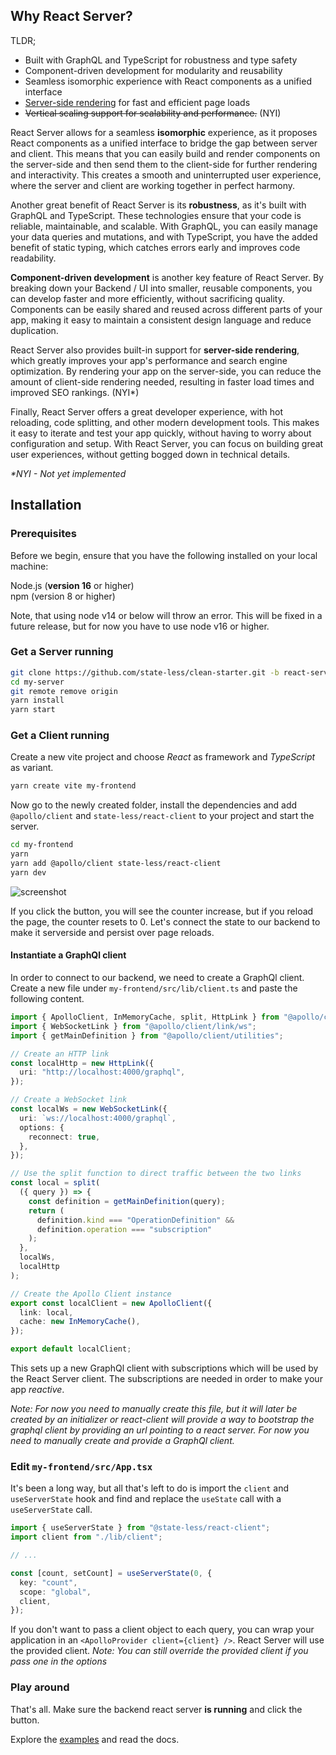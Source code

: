 ## Why React Server?

TLDR;

- Built with GraphQL and TypeScript for robustness and type safety
- Component-driven development for modularity and reusability
- Seamless isomorphic experience with React components as a unified interface
- [Server-side rendering](/SSR) for fast and efficient page loads
- ~~Vertical scaling support for scalability and performance.~~ (NYI)

React Server allows for a seamless **isomorphic** experience, as it proposes React components as a unified interface to bridge the gap between server and client. This means that you can easily build and render components on the server-side and then send them to the client-side for further rendering and interactivity. This creates a smooth and uninterrupted user experience, where the server and client are working together in perfect harmony.

Another great benefit of React Server is its **robustness**, as it's built with GraphQL and TypeScript. These technologies ensure that your code is reliable, maintainable, and scalable. With GraphQL, you can easily manage your data queries and mutations, and with TypeScript, you have the added benefit of static typing, which catches errors early and improves code readability.

**Component-driven development** is another key feature of React Server. By breaking down your Backend / UI into smaller, reusable components, you can develop faster and more efficiently, without sacrificing quality. Components can be easily shared and reused across different parts of your app, making it easy to maintain a consistent design language and reduce duplication.

React Server also provides built-in support for **server-side rendering**, which greatly improves your app's performance and search engine optimization. By rendering your app on the server-side, you can reduce the amount of client-side rendering needed, resulting in faster load times and improved SEO rankings. (NYI\*)

Finally, React Server offers a great developer experience, with hot reloading, code splitting, and other modern development tools. This makes it easy to iterate and test your app quickly, without having to worry about configuration and setup. With React Server, you can focus on building great user experiences, without getting bogged down in technical details.

_\*NYI - Not yet implemented_

## Installation
### Prerequisites
Before we begin, ensure that you have the following installed on your local machine:

Node.js (**version 16** or higher)  
npm (version 8 or higher)

Note, that using node v14 or below will throw an error. This will be fixed in a future release, but for now you have to use node v16 or higher.
### Get a Server running

```bash
git clone https://github.com/state-less/clean-starter.git -b react-server my-server
cd my-server
git remote remove origin
yarn install
yarn start
```

### Get a Client running

Create a new vite project and choose _React_ as framework and _TypeScript_ as variant.

```bash
yarn create vite my-frontend
```

Now go to the newly created folder, install the dependencies and add `@apollo/client` and `state-less/react-client` to your project and start the server.

```bash
cd my-frontend
yarn
yarn add @apollo/client state-less/react-client
yarn dev
```

![screenshot](https://raw.githubusercontent.com/state-less/react-server-docs-md/master/images/screenshot.jpg)

If you click the button, you will see the counter increase, but if you reload the page, the counter resets to 0. Let's connect the state to our backend to make it serverside and persist over page reloads.

#### Instantiate a GraphQl client

In order to connect to our backend, we need to create a GraphQl client. Create a new file under `my-frontend/src/lib/client.ts` and paste the following content.

```ts
import { ApolloClient, InMemoryCache, split, HttpLink } from "@apollo/client";
import { WebSocketLink } from "@apollo/client/link/ws";
import { getMainDefinition } from "@apollo/client/utilities";

// Create an HTTP link
const localHttp = new HttpLink({
  uri: "http://localhost:4000/graphql",
});

// Create a WebSocket link
const localWs = new WebSocketLink({
  uri: `ws://localhost:4000/graphql`,
  options: {
    reconnect: true,
  },
});

// Use the split function to direct traffic between the two links
const local = split(
  ({ query }) => {
    const definition = getMainDefinition(query);
    return (
      definition.kind === "OperationDefinition" &&
      definition.operation === "subscription"
    );
  },
  localWs,
  localHttp
);

// Create the Apollo Client instance
export const localClient = new ApolloClient({
  link: local,
  cache: new InMemoryCache(),
});

export default localClient;
```

This sets up a new GraphQl client with subscriptions which will be used by the React Server client. The subscriptions are needed in order to make your app _reactive_.

_Note: For now you need to manually create this file, but it will later be created by an initializer or react-client will provide a way to bootstrap the graphql client by providing an url pointing to a react server. For now you need to manually create and provide a GraphQl client._

### Edit `my-frontend/src/App.tsx`

It's been a long way, but all that's left to do is import the `client` and `useServerState` hook and find and replace the `useState` call with a `useServerState` call.

```ts
import { useServerState } from "@state-less/react-client";
import client from "./lib/client";

// ...

const [count, setCount] = useServerState(0, {
  key: "count",
  scope: "global",
  client,
});
```

If you don't want to pass a client object to each query, you can wrap your application in an `<ApolloProvider client={client} />`. React Server will use the provided client.
_Note: You can still override the provided client if you pass one in the options_

### Play around

That's all. Make sure the backend react server **is running** and click the button.

Explore the [examples](/examples) and read the docs.
